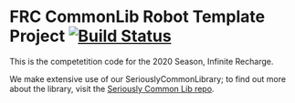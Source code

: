# FRC CommonLib Robot Template Project [![Build Status](https://dev.azure.com/Team488/Team%20488%20Builds/_apis/build/status/Team488.TeamXbot2020?branchName=master)](https://dev.azure.com/Team488/Team%20488%20Builds/_build/latest?definitionId=5&branchName=master)

This is the competetition code for the 2020 Season, Infinite Recharge.

We make extensive use of our SeriouslyCommonLibrary; to find out more about the library, visit the [Seriously Common Lib repo](https://github.com/Team488/SeriouslyCommonLib).